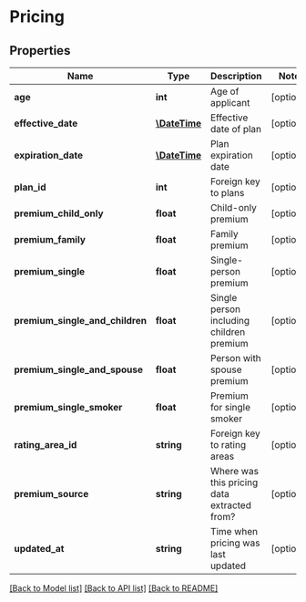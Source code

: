 # Pricing

## Properties
Name | Type | Description | Notes
------------ | ------------- | ------------- | -------------
**age** | **int** | Age of applicant | [optional] 
**effective_date** | [**\DateTime**](Date.md) | Effective date of plan | [optional] 
**expiration_date** | [**\DateTime**](Date.md) | Plan expiration date | [optional] 
**plan_id** | **int** | Foreign key to plans | [optional] 
**premium_child_only** | **float** | Child-only premium | [optional] 
**premium_family** | **float** | Family premium | [optional] 
**premium_single** | **float** | Single-person premium | [optional] 
**premium_single_and_children** | **float** | Single person including children premium | [optional] 
**premium_single_and_spouse** | **float** | Person with spouse premium | [optional] 
**premium_single_smoker** | **float** | Premium for single smoker | [optional] 
**rating_area_id** | **string** | Foreign key to rating areas | [optional] 
**premium_source** | **string** | Where was this pricing data extracted from? | [optional] 
**updated_at** | **string** | Time when pricing was last updated | [optional] 

[[Back to Model list]](../README.md#documentation-for-models) [[Back to API list]](../README.md#documentation-for-api-endpoints) [[Back to README]](../README.md)


